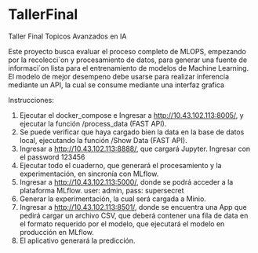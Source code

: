 # TallerFinal
Taller Final Topicos Avanzados en IA

Este proyecto busca evaluar el proceso completo de MLOPS, empezando por la recolecci´on y procesamiento de datos, para generar una fuente de informaci´on lista para el entrenamiento de modelos
de Machine Learning. El modelo de mejor desempeno debe usarse para realizar inferencia mediante un API, la cual se consume mediante una interfaz grafica


Instrucciones: 
1. Ejecutar el docker_compose e Ingresar a http://10.43.102.113:8005/, y ejecutar la función /process_data (FAST API).
2. Se puede verificar que haya cargado bien la data en la base de datos local, ejecutando la función /Show Data (FAST API).
3. Ingresar a http://10.43.102.113:8888/, que cargará Jupyter. Ingresar con el password 123456
4. Ejecutar todo el cuaderno, que generará el procesamiento y la experimentación, en sincronía con MLflow.
5. Ingresar a http://10.43.102.113:5000/, donde se podrá acceder a la plataforma MLflow. user: admin, pass: supersecret
6. Generar la experimentación, la cual será cargada a Minio.
7. Ingresar a http://10.43.102.113:8501/, donde se encuentra una App que pedirá cargar un archivo CSV, que deberá contener una fila de data en el formato requerido por el modelo, que ejecutará el modelo en producción en MLflow.
8. El aplicativo generará la predicción. 
